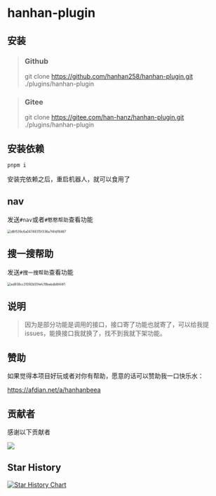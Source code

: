 # hanhan-plugin

## 安装

> ### Github
> git clone https://github.com/hanhan258/hanhan-plugin.git ./plugins/hanhan-plugin

> ### Gitee
> git clone https://gitee.com/han-hanz/hanhan-plugin.git ./plugins/hanhan-plugin

## 安装依赖
```bash:numbers
pnpm i
```

安装完依赖之后，重启机器人，就可以食用了

## nav

发送`#nav`或者`#憨憨帮助`查看功能

<img src="https://github.com/hanhan258/hanhan-plugin/assets/96119846/2512bca6-e8ba-42d0-ae78-f1fea6ad7f98" alt="d6f539c6a04749315f336a7f4fd16467" style="zoom:50%;" />

## 搜一搜帮助

发送`#搜一搜帮助`查看功能

<img src="https://github.com/hanhan258/hanhan-plugin/assets/96119846/64f13d37-6274-48bb-bd47-5a491f190536" alt="ed938cc31092b55fefc19bebdb6f44f1" style="zoom:50%;" />


## 说明
> 因为是部分功能是调用的接口，接口寄了功能也就寄了，可以给我提issues，能换接口我就换了，找不到我就下架功能。

## 赞助

如果觉得本项目好玩或者对你有帮助，愿意的话可以赞助我一口快乐水：

https://afdian.net/a/hanhanbeea

## 贡献者

<!-- readme: collaborators,contributors -start -->
感谢以下贡献者

<a href="https://github.com/hanhan258/hanhan-plugin/graphs/contributors">
  <img src="https://contrib.rocks/image?repo=hanhan258/hanhan-plugin" />
</a>

<!-- readme: collaborators,contributors -end -->


## Star History

[![Star History Chart](https://api.star-history.com/svg?repos=hanhan258/hanhan-plugin&type=Date)](https://api-star-history.com/#hanhan258/hanhan-plugin&Date)
